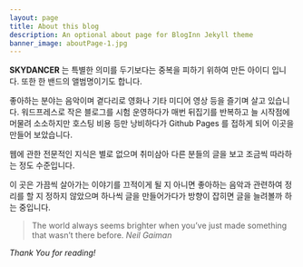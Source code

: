 ```yaml
---
layout: page
title: About this blog
description: An optional about page for BlogInn Jekyll theme
banner_image: aboutPage-1.jpg
---
```


**SKYDANCER** 는 특별한 의미를 두기보다는 중복을 피하기 위하여 만든 아이디 입니다. 또한 한 밴드의 앨범명이기도 합니다.

좋아하는 분야는 음악이며 곁다리로 영화나 기타 미디어 영상 등을 즐기며 살고 있습니다. 워드프레스로 작은 블로그를 시험 운영하다가 매번 뒤집기를 반복하고 늘 시작점에 머물려 소소하지만 호스팅 비용 등만 낭비하다가 Github Pages 를 접하게 되어 이곳을 만들어 보았습니다.

웹에 관한 전문적인 지식은 별로 없으며 취미삼아 다른 분들의 글을 보고 조금씩 따라하는 정도 수준입니다.

이 곳은 가끔씩 살아가는 이야기를 끄적이게 될 지 아니면 좋아하는 음악과 관련하여 정리를 할 지 정하지 않았으며 하나씩 글을 만들어가다가 방향이 잡히면 글을 늘려볼까 하는 중입니다.

>The world always seems brighter when you’ve just made something that wasn’t there before. <cite>Neil Gaiman</cite>


*Thank You for reading!*
